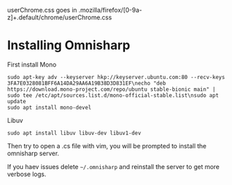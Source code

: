 userChrome.css goes in .mozilla/firefox/[0-9a-z]+.default/chrome/userChrome.css 

Installing Omnisharp
=====================

First install Mono

```
sudo apt-key adv --keyserver hkp://keyserver.ubuntu.com:80 --recv-keys 3FA7E0328081BFF6A14DA29AA6A19B38D3D831EF\necho "deb https://download.mono-project.com/repo/ubuntu stable-bionic main" | sudo tee /etc/apt/sources.list.d/mono-official-stable.list\nsudo apt update
sudo apt install mono-devel
```

Libuv

```
sudo apt install libuv libuv-dev libuv1-dev
```

Then try to open a .cs file with vim, you will be prompted to install the
omnisharp server.

If you haev issues delete `~/.omnisharp` and reinstall the server to get more
verbose logs.
